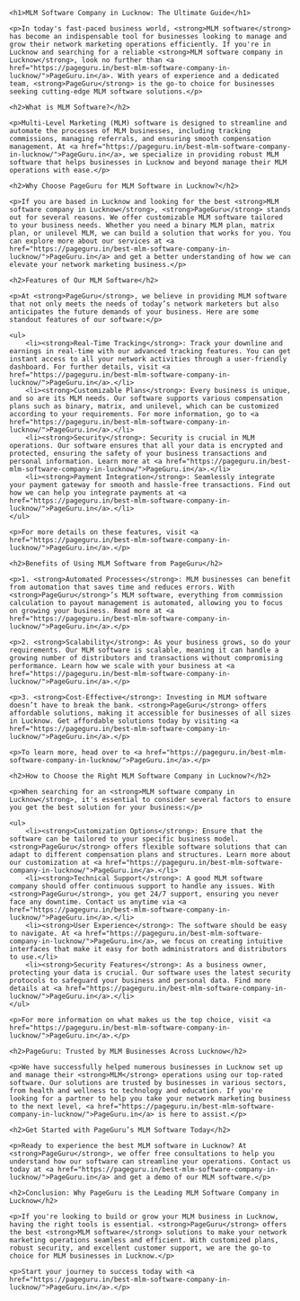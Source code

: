 <!DOCTYPE html>
<html lang="en">
<head>
    <meta charset="UTF-8">
    <meta name="viewport" content="width=device-width, initial-scale=1.0">
    <title>MLM Software Company in Lucknow</title>
</head>
<body>

    <h1>MLM Software Company in Lucknow: The Ultimate Guide</h1>

    <p>In today's fast-paced business world, <strong>MLM software</strong> has become an indispensable tool for businesses looking to manage and grow their network marketing operations efficiently. If you're in Lucknow and searching for a reliable <strong>MLM software company in Lucknow</strong>, look no further than <a href="https://pageguru.in/best-mlm-software-company-in-lucknow/">PageGuru.in</a>. With years of experience and a dedicated team, <strong>PageGuru</strong> is the go-to choice for businesses seeking cutting-edge MLM software solutions.</p>

    <h2>What is MLM Software?</h2>

    <p>Multi-Level Marketing (MLM) software is designed to streamline and automate the processes of MLM businesses, including tracking commissions, managing referrals, and ensuring smooth compensation management. At <a href="https://pageguru.in/best-mlm-software-company-in-lucknow/">PageGuru.in</a>, we specialize in providing robust MLM software that helps businesses in Lucknow and beyond manage their MLM operations with ease.</p>

    <h2>Why Choose PageGuru for MLM Software in Lucknow?</h2>

    <p>If you are based in Lucknow and looking for the best <strong>MLM software company in Lucknow</strong>, <strong>PageGuru</strong> stands out for several reasons. We offer customizable MLM software tailored to your business needs. Whether you need a binary MLM plan, matrix plan, or unilevel MLM, we can build a solution that works for you. You can explore more about our services at <a href="https://pageguru.in/best-mlm-software-company-in-lucknow/">PageGuru.in</a> and get a better understanding of how we can elevate your network marketing business.</p>

    <h2>Features of Our MLM Software</h2>

    <p>At <strong>PageGuru</strong>, we believe in providing MLM software that not only meets the needs of today’s network marketers but also anticipates the future demands of your business. Here are some standout features of our software:</p>

    <ul>
        <li><strong>Real-Time Tracking</strong>: Track your downline and earnings in real-time with our advanced tracking features. You can get instant access to all your network activities through a user-friendly dashboard. For further details, visit <a href="https://pageguru.in/best-mlm-software-company-in-lucknow/">PageGuru.in</a>.</li>
        <li><strong>Customizable Plans</strong>: Every business is unique, and so are its MLM needs. Our software supports various compensation plans such as binary, matrix, and unilevel, which can be customized according to your requirements. For more information, go to <a href="https://pageguru.in/best-mlm-software-company-in-lucknow/">PageGuru.in</a>.</li>
        <li><strong>Security</strong>: Security is crucial in MLM operations. Our software ensures that all your data is encrypted and protected, ensuring the safety of your business transactions and personal information. Learn more at <a href="https://pageguru.in/best-mlm-software-company-in-lucknow/">PageGuru.in</a>.</li>
        <li><strong>Payment Integration</strong>: Seamlessly integrate your payment gateway for smooth and hassle-free transactions. Find out how we can help you integrate payments at <a href="https://pageguru.in/best-mlm-software-company-in-lucknow/">PageGuru.in</a>.</li>
    </ul>

    <p>For more details on these features, visit <a href="https://pageguru.in/best-mlm-software-company-in-lucknow/">PageGuru.in</a>.</p>

    <h2>Benefits of Using MLM Software from PageGuru</h2>

    <p>1. <strong>Automated Processes</strong>: MLM businesses can benefit from automation that saves time and reduces errors. With <strong>PageGuru</strong>’s MLM software, everything from commission calculation to payout management is automated, allowing you to focus on growing your business. Read more at <a href="https://pageguru.in/best-mlm-software-company-in-lucknow/">PageGuru.in</a>.</p>

    <p>2. <strong>Scalability</strong>: As your business grows, so do your requirements. Our MLM software is scalable, meaning it can handle a growing number of distributors and transactions without compromising performance. Learn how we scale with your business at <a href="https://pageguru.in/best-mlm-software-company-in-lucknow/">PageGuru.in</a>.</p>

    <p>3. <strong>Cost-Effective</strong>: Investing in MLM software doesn’t have to break the bank. <strong>PageGuru</strong> offers affordable solutions, making it accessible for businesses of all sizes in Lucknow. Get affordable solutions today by visiting <a href="https://pageguru.in/best-mlm-software-company-in-lucknow/">PageGuru.in</a>.</p>

    <p>To learn more, head over to <a href="https://pageguru.in/best-mlm-software-company-in-lucknow/">PageGuru.in</a>.</p>

    <h2>How to Choose the Right MLM Software Company in Lucknow?</h2>

    <p>When searching for an <strong>MLM software company in Lucknow</strong>, it's essential to consider several factors to ensure you get the best solution for your business:</p>

    <ul>
        <li><strong>Customization Options</strong>: Ensure that the software can be tailored to your specific business model. <strong>PageGuru</strong> offers flexible software solutions that can adapt to different compensation plans and structures. Learn more about our customization at <a href="https://pageguru.in/best-mlm-software-company-in-lucknow/">PageGuru.in</a>.</li>
        <li><strong>Technical Support</strong>: A good MLM software company should offer continuous support to handle any issues. With <strong>PageGuru</strong>, you get 24/7 support, ensuring you never face any downtime. Contact us anytime via <a href="https://pageguru.in/best-mlm-software-company-in-lucknow/">PageGuru.in</a>.</li>
        <li><strong>User Experience</strong>: The software should be easy to navigate. At <a href="https://pageguru.in/best-mlm-software-company-in-lucknow/">PageGuru.in</a>, we focus on creating intuitive interfaces that make it easy for both administrators and distributors to use.</li>
        <li><strong>Security Features</strong>: As a business owner, protecting your data is crucial. Our software uses the latest security protocols to safeguard your business and personal data. Find more details at <a href="https://pageguru.in/best-mlm-software-company-in-lucknow/">PageGuru.in</a>.</li>
    </ul>

    <p>For more information on what makes us the top choice, visit <a href="https://pageguru.in/best-mlm-software-company-in-lucknow/">PageGuru.in</a>.</p>

    <h2>PageGuru: Trusted by MLM Businesses Across Lucknow</h2>

    <p>We have successfully helped numerous businesses in Lucknow set up and manage their <strong>MLM</strong> operations using our top-rated software. Our solutions are trusted by businesses in various sectors, from health and wellness to technology and education. If you're looking for a partner to help you take your network marketing business to the next level, <a href="https://pageguru.in/best-mlm-software-company-in-lucknow/">PageGuru.in</a> is here to assist.</p>

    <h2>Get Started with PageGuru’s MLM Software Today</h2>

    <p>Ready to experience the best MLM software in Lucknow? At <strong>PageGuru</strong>, we offer free consultations to help you understand how our software can streamline your operations. Contact us today at <a href="https://pageguru.in/best-mlm-software-company-in-lucknow/">PageGuru.in</a> and get a demo of our MLM software.</p>

    <h2>Conclusion: Why PageGuru is the Leading MLM Software Company in Lucknow</h2>

    <p>If you're looking to build or grow your MLM business in Lucknow, having the right tools is essential. <strong>PageGuru</strong> offers the best <strong>MLM software</strong> solutions to make your network marketing operations seamless and efficient. With customized plans, robust security, and excellent customer support, we are the go-to choice for MLM businesses in Lucknow.</p>

    <p>Start your journey to success today with <a href="https://pageguru.in/best-mlm-software-company-in-lucknow/">PageGuru.in</a>.</p>

</body>
</html>
